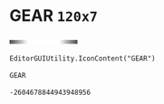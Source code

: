# GEAR `120x7`
<img src="/img/GEAR.png" width=120 height=7>

``` CSharp
EditorGUIUtility.IconContent("GEAR")
```
```
GEAR
```
```
-2604678844943948956
```
